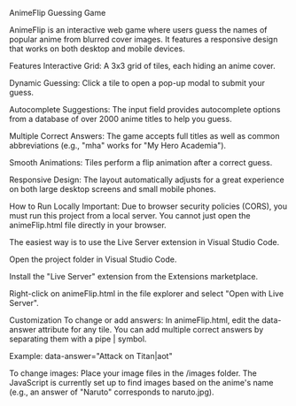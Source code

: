 AnimeFlip Guessing Game

AnimeFlip is an interactive web game where users guess the names of popular anime from blurred cover images. It features a responsive design that works on both desktop and mobile devices.

Features
Interactive Grid: A 3x3 grid of tiles, each hiding an anime cover.

Dynamic Guessing: Click a tile to open a pop-up modal to submit your guess.

Autocomplete Suggestions: The input field provides autocomplete options from a database of over 2000 anime titles to help you guess.

Multiple Correct Answers: The game accepts full titles as well as common abbreviations (e.g., "mha" works for "My Hero Academia").

Smooth Animations: Tiles perform a flip animation after a correct guess.

Responsive Design: The layout automatically adjusts for a great experience on both large desktop screens and small mobile phones.

How to Run Locally
Important: Due to browser security policies (CORS), you must run this project from a local server. You cannot just open the animeFlip.html file directly in your browser.

The easiest way is to use the Live Server extension in Visual Studio Code.

Open the project folder in Visual Studio Code.

Install the "Live Server" extension from the Extensions marketplace.

Right-click on animeFlip.html in the file explorer and select "Open with Live Server".

Customization
To change or add answers: In animeFlip.html, edit the data-answer attribute for any tile. You can add multiple correct answers by separating them with a pipe | symbol.

Example: data-answer="Attack on Titan|aot"

To change images: Place your image files in the /images folder. The JavaScript is currently set up to find images based on the anime's name (e.g., an answer of "Naruto" corresponds to naruto.jpg).
